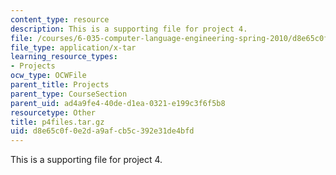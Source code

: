 ```yaml
---
content_type: resource
description: This is a supporting file for project 4.
file: /courses/6-035-computer-language-engineering-spring-2010/d8e65c0f0e2da9afcb5c392e31de4bfd_p4files.tar.gz
file_type: application/x-tar
learning_resource_types:
- Projects
ocw_type: OCWFile
parent_title: Projects
parent_type: CourseSection
parent_uid: ad4a9fe4-40de-d1ea-0321-e199c3f6f5b8
resourcetype: Other
title: p4files.tar.gz
uid: d8e65c0f-0e2d-a9af-cb5c-392e31de4bfd
---
```

This is a supporting file for project 4.

